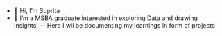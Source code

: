 - 👋 Hi, I’m Suprita 
- 👀 I’m a MSBA graduate interested in exploring Data and drawing insights.
-- Here I wil be documenting my learnings in form of projects

<!---
SupritaB/SupritaB is a ✨ special ✨ repository because its `README.md` (this file) appears on your GitHub profile.
You can click the Preview link to take a look at your changes.
--->
